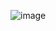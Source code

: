 ![image](https://github.com/Manisha0125/Population_file-/assets/168274273/ab6bf1c2-3b0a-476a-bee0-cd8942ecf91d)
